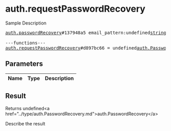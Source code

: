 # auth.requestPasswordRecovery

Sample Description

<pre>
<a href="../constructor/auth.passwordRecovery">auth.passwordRecovery</a>#137948a5 email_pattern:undefined<a href="../type/string.md">string</a> = undefined<a href="../type/auth.PasswordRecovery.md">auth.PasswordRecovery</a>;

---functions---
<a href="../method/auth.requestPasswordRecovery.md">auth.requestPasswordRecovery</a>#d897bc66 = undefined<a href="../type/auth.PasswordRecovery.md">auth.PasswordRecovery</a>;
</pre>

## Parameters

| Name | Type | Description |
|------|:----:|-------------|

## Result

Returns undefined&lt;a href=&#34;../type/auth.PasswordRecovery.md&#34;&gt;auth.PasswordRecovery&lt;/a&gt;

Describe the result

